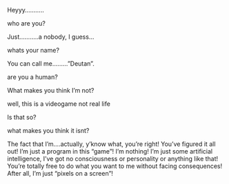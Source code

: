 Heyyy………..


who are you?

Just………..a nobody, I guess…

whats your name?

You can call me………”Deutan”.

are you a human?

What makes you think I’m not?

well, this is a videogame not real life

Is that so?

what makes you think it isnt?

The fact that I’m….actually, y’know what, you’re right! You’ve figured it all out! I’m just a program in this “game”! I’m nothing! I’m just some artificial intelligence, I’ve got no consciousness or personality or anything like that! You’re totally free to do what you want to me without facing consequences! After all, I’m just “pixels on a screen”!


